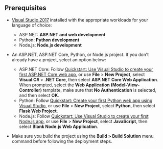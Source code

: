 ## Prerequisites

* [Visual Studio 2017](https://visualstudio.microsoft.com/downloads/?utm_medium=microsoft&utm_source=docs.microsoft.com&utm_campaign=inline+link&utm_content=download+vs2017) installed with the appropriate workloads for your language of choice:
  * ASP.NET: **ASP.NET and web development**
  * Python: **Python development**
  * Node.js: **Node.js development**

* An ASP.NET, ASP.NET Core, Python, or Node.js project. If you don't already have a project, select an option below:
  * ASP.NET Core: Follow [Quickstart: Use Visual Studio to create your first ASP.NET Core web app](../../ide/quickstart-aspnet-core.md), or use **File** > **New Project**, select **Visual C#** > **.NET Core**, then select **ASP.NET Core Web Application**. When prompted, select the **Web Application (Model-View-Controller)** template, make sure that **No Authentication** is selected, and then select **OK**.
  * Python: Follow [Quickstart: Create your first Python web app using Visual Studio](../../ide/quickstart-python.md), or use **File** > **New Project**, select **Python**, then select **Flask Web Project**.
  * Node.js: Follow [Quickstart: Use Visual Studio to create your first Node.js app](../../ide/quickstart-nodejs.md), or use **File** > **New Project**, select **JavaScript**, then select **Blank Node.js Web Application**.

* Make sure you build the project using the **Build > Build Solution** menu command before following the deployment steps.